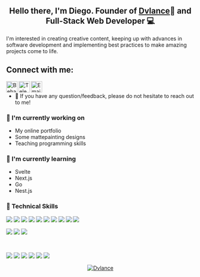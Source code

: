 <h2 align="center">
Hello there, I'm Diego. Founder of <a href="https://www.dvlance.com" target="_blank" rel="noreferrer">Dvlance</a>🎨 and Full-Stack Web Developer 💻
</h2>

I'm interested in creating creative content, keeping up with advances in software development and implementing best practices to make amazing projects come to life.

## Connect with me:

<a href="https://www.behance.net/dvlance/projects" target="_blank"><img align="left" src="https://cdn-icons.flaticon.com/png/512/3670/premium/3670094.png?token=exp=1635978054~hmac=f91b93dd855345e1a38a6a98a760ecf6" alt="Behance" width="30px"/></a>
<a href="https://t.me/Frikar" target="_blank"><img align="left" src="https://cdn-icons-png.flaticon.com/512/906/906377.png" alt="Telegram" width="30px"/></a>
<a href="mailto:diego@dvlance.com"><img align="left" src="https://cdn-icons-png.flaticon.com/512/732/732200.png" alt="Email" width="30px"/></a>
</br>
- 💬 If you have any question/feedback, please do not hesitate to reach out to me!

### 💼 I'm currently working on

- My online portfolio
- Some mattepainting designs
- Teaching programming skills


### 🌻 I'm currently learning

- Svelte
- Next.js
- Go
- Nest.js

### 🔬 Technical Skills

![](https://img.shields.io/badge/Code-Vue-informational?style=flat&logo=Vue.js&color=26A69A)
![](https://img.shields.io/badge/Code-Nuxt-informational?style=flat&logo=Nuxt.js&color=00BFA5)
![](https://img.shields.io/badge/Code-JavaScript-informational?style=flat&logo=JavaScript&color=F7DF1E)
![](https://img.shields.io/badge/Code-Node.js-informational?style=flat&logo=Node.js&color=darkgreen)
![](https://img.shields.io/badge/Code-Angular-informational?style=flat&logo=Angular&color=CC0000)
![](https://img.shields.io/badge/Code-React-informational?style=flat&logo=react&color=61DAFB)
![](https://img.shields.io/badge/Code-Python-informational?style=flat&logo=Python&color=FFEE58&logoColor=FFEE58)
![](https://img.shields.io/badge/Code-Django-informational?style=flat&logo=Django&color=green&logoColor=green)
![](https://img.shields.io/badge/Code-Java-informational?style=flat&logo=Java&color=E34F26&logoColor)
![](https://img.shields.io/badge/Code-HTML5-informational?style=flat&logo=HTML5&color=E34F26)
</br>

![](https://img.shields.io/badge/Style-Bootstrap-informational?style=flat&logo=Bootstrap&color=7952B3)
![](https://img.shields.io/badge/Style-CSS3-informational?style=flat&logo=CSS3&color=1572B6)
![](https://img.shields.io/badge/Style-Tailwind-informational?style=flat&logo=TailwindCSS&color=00C7B7)

</br>

![](https://img.shields.io/badge/Tools-Figma-informational?style=flat&logo=Figma&color=F24E1E)
![](https://img.shields.io/badge/Tools-NPM-informational?style=flat&logo=NPM&color=CB3837)
![](https://img.shields.io/badge/Tools-Heroku-informational?style=flat&logo=Heroku&color=430098)
![](https://img.shields.io/badge/Tools-Netlify-informational?style=flat&logo=netlify&color=00C7B7)
![](https://img.shields.io/badge/Tools-Git-informational?style=flat&logo=Git&color=F05032)
![](https://img.shields.io/badge/Tools-GitHub-informational?style=flat&logo=GitHub&color=181717)

<p align="center">
  <a href="https://www.dvlance.com" target="_blank" rel="noreferrer"><img src="https://user-images.githubusercontent.com/75753187/123350185-74ce0900-d528-11eb-848d-d92955dbb944.png" alt="Dvlance"></a>
</p>
